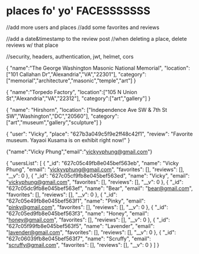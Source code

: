 # places fo' yo' FACESSSSSSS

//add more users and places
//add some favorites and reviews

//add a date&timestamp to the review post
//when deleting a place, delete reviews w/ that place

//security, headers, authentication, jwt, helmet, cors


{
    "name":"The George Washington Masonic National Memorial",
    "location":["101 Callahan Dr","Alexandria","VA","22301"],
    "category":["memorial","architecture","masonic","temple","art"]
}


{
    "name":"Torpedo Factory",
    "location":["105 N Union St","Alexandria","VA","22312"],
    "category":["art","gallery"]
}


{
    "name": "Hirshorn",
    "location": ["Independence Ave SW & 7th St SW","Washington","DC","20560"],
    "category": ["art","museum","gallery","sculpture"]
}



{
  "user": "Vicky",
  "place": "627b3a049c5f9e2ff48c42f1",
  "review": "Favorite museum. Yayaoi Kusama is on exhibit right now!"
}





{"name":"Vicky Phung","email":"vickyvphung@gmail.com"}

{
    "usersList": [
        {
            "_id": "627c05c49fb8e045bef563eb",
            "name": "Vicky Phung",
            "email": "vickyvphung@gmail.com",
            "favorites": [],
            "reviews": [],
            "__v": 0
        },
        {
            "_id": "627c05cf9fb8e045bef563ed",
            "name": "Vicky",
            "email": "vickyphung@gmail.com",
            "favorites": [],
            "reviews": [],
            "__v": 0
        },
        {
            "_id": "627c05dc9fb8e045bef563ef",
            "name": "Bear",
            "email": "bear@gmail.com",
            "favorites": [],
            "reviews": [],
            "__v": 0
        },
        {
            "_id": "627c05e49fb8e045bef563f1",
            "name": "Pinky",
            "email": "pinky@gmail.com",
            "favorites": [],
            "reviews": [],
            "__v": 0
        },
        {
            "_id": "627c05ed9fb8e045bef563f3",
            "name": "Honey",
            "email": "honey@gmail.com",
            "favorites": [],
            "reviews": [],
            "__v": 0
        },
        {
            "_id": "627c05f99fb8e045bef563f5",
            "name": "Lavender",
            "email": "lavender@gmail.com",
            "favorites": [],
            "reviews": [],
            "__v": 0
        },
        {
            "_id": "627c06039fb8e045bef563f7",
            "name": "Scruffy",
            "email": "scruffy@gmail.com",
            "favorites": [],
            "reviews": [],
            "__v": 0
        }
    ]
}